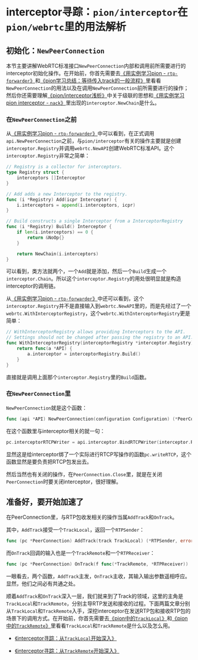 # interceptor寻踪：`pion/interceptor`在`pion/webrtc`里的用法解析

## 初始化：`NewPeerConnection`

本节主要讲解WebRTC标准接口`NewPeerConnection`内部和调用前所需要进行的interceptor初始化操作。在开始前，你首先需要去[《用实例学习pion - `rtp-forwarder`》](./rtp-forwarder.md)和[《pion学习总结：等待传入track的一般流程》](./传入总结.md)里看看`NewPeerConnection`的用法以及在调用`NewPeerConnection`前所需要进行的操作；然后你还需要理解[《pion/interceptor浅析》](./pion-interceptor.md)中关于级联的思想和[《用实例学习pion interceptor - `nack`》](./pion-nack.md)里出现的`interceptor.NewChain`是什么。

### 在`NewPeerConnection`之前

从[《用实例学习pion - `rtp-forwarder`》](./rtp-forwarder.md)中可以看到，在正式调用`api.NewPeerConnection`之前，与`pion/interceptor`有关的操作主要就是创建`interceptor.Registry`并调用`webrtc.NewAPI`创建WebRTC标准API。这个`interceptor.Registry`非常之简单：
```go
// Registry is a collector for interceptors.
type Registry struct {
	interceptors []Interceptor
}

// Add adds a new Interceptor to the registry.
func (i *Registry) Add(icpr Interceptor) {
	i.interceptors = append(i.interceptors, icpr)
}

// Build constructs a single Interceptor from a InterceptorRegistry
func (i *Registry) Build() Interceptor {
	if len(i.interceptors) == 0 {
		return &NoOp{}
	}

	return NewChain(i.interceptors)
}
```
可以看到，类方法就两个，一个`Add`就是添加，然后一个`Build`生成一个`interceptor.Chain`。所以这个`interceptor.Registry`的用处很明显就是构造interceptor的调用链。

从[《用实例学习pion - `rtp-forwarder`》](./rtp-forwarder.md)中还可以看到，这个`interceptor.Registry`并不是直接输入到`webrtc.NewAPI`里的，而是先经过了一个`webrtc.WithInterceptorRegistry`，这个`webrtc.WithInterceptorRegistry`更是简单：
```go
// WithInterceptorRegistry allows providing Interceptors to the API.
// Settings should not be changed after passing the registry to an API.
func WithInterceptorRegistry(interceptorRegistry *interceptor.Registry) func(a *API) {
	return func(a *API) {
		a.interceptor = interceptorRegistry.Build()
	}
}
```
直接就是调用上面那个`interceptor.Registry`里的`Build`函数。

### 在`NewPeerConnection`里

`NewPeerConnection`就是这个函数：
```go
func (api *API) NewPeerConnection(configuration Configuration) (*PeerConnection, error)
```

在这个函数里与interceptor相关的就一句：
```go
pc.interceptorRTCPWriter = api.interceptor.BindRTCPWriter(interceptor.RTCPWriterFunc(pc.writeRTCP))
```
显然这是给interceptor绑了一个实际进行RTCP写操作的函数`pc.writeRTCP`，这个函数显然是要负责把RTCP包发出去。

然后当然也有关闭的操作，在`PeerConnection.Close`里，就是在关闭`PeerConnection`时要关闭interceptor，很好理解。

## 准备好，要开始加速了

在PeerConnection里，与RTP包收发相关的操作当属`AddTrack`和`OnTrack`。

其中，`AddTrack`接受一个`TrackLocal`，返回一个`RTPSender`：
```go
func (pc *PeerConnection) AddTrack(track TrackLocal) (*RTPSender, error)
```
而`OnTrack`回调的输入也是一个`TrackRemote`和一个`RTPReceiver`：
```go
func (pc *PeerConnection) OnTrack(f func(*TrackRemote, *RTPReceiver))
```
一眼看去，两个函数，`AddTrack`主发，`OnTrack`主收，其输入输出参数遥相呼应。显然，他们之间必有共通之处。

顺着`AddTrack`和`OnTrack`深入一层，我们就来到了Track的领域，这里的主角是`TrackLocal`和`TrackRemote`，分别主导RTP发送和接收的过程。下面两篇文章分别从`TrackLocal`和`TrackRemote`入手，深挖interceptor在发送RTP包和接收RTP包的场景下的调用方式。在开始前，你首先需要去[《pion中的`TrackLocal`》](./TrackLocal.md)和[《pion中的`TrackRemote`》](./TrackRemote.md)里看看`TrackLocal`和`TrackRemote`是什么以及怎么用。

* [《interceptor寻踪：从`TrackLocal`开始深入》](./interceptor在tracklocal里.md)

* [《interceptor寻踪：从`TrackRemote`开始深入》](./interceptor在trackremote里.md)
